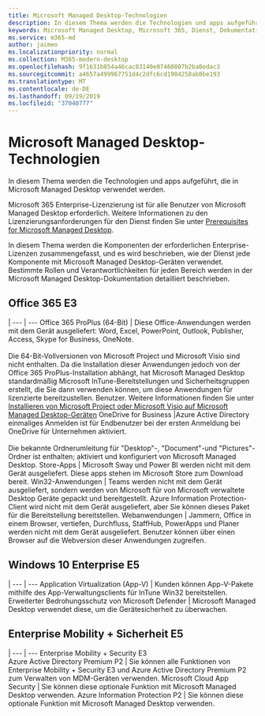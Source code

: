 ```yaml
---
title: Microsoft Managed Desktop-Technologien
description: In diesem Thema werden die Technologien und apps aufgeführt, die in Microsoft Managed Desktop verwendet werden.
keywords: Microsoft Managed Desktop, Microsoft 365, Dienst, Dokumentation
ms.service: m365-md
author: jaimeo
ms.localizationpriority: normal
ms.collection: M365-modern-desktop
ms.openlocfilehash: 9f1631b054a46cac83140e07460807b2ba0edac3
ms.sourcegitcommit: a4657a499967751d4c2dfc6cd1904258ab8be193
ms.translationtype: MT
ms.contentlocale: de-DE
ms.lasthandoff: 09/19/2019
ms.locfileid: "37040777"
---
```

# <a name="microsoft-managed-desktop-technologies"></a>Microsoft Managed Desktop-Technologien

In diesem Thema werden die Technologien und apps aufgeführt, die in Microsoft Managed Desktop verwendet werden.

<!-- Microsoft 365 E5; Device as a Service -->
<!-- in O365 table, standard suite, removed this sentence "Please see the Installation of Project/Visio 64bit Click to Run Addendum for important deployment instructions. -->

Microsoft 365 Enterprise-Lizenzierung ist für alle Benutzer von Microsoft Managed Desktop erforderlich. Weitere Informationen zu den Lizenzierungsanforderungen für den Dienst finden Sie unter [Prerequisites for Microsoft Managed Desktop](../get-ready/prerequisites.md).

In diesem Thema werden die Komponenten der erforderlichen Enterprise-Lizenzen zusammengefasst, und es wird beschrieben, wie der Dienst jede Komponente mit Microsoft Managed Desktop-Geräten verwendet. Bestimmte Rollen und Verantwortlichkeiten für jeden Bereich werden in der Microsoft Managed Desktop-Dokumentation detailliert beschrieben. 

## <a name="office-365-e3"></a>Office 365 E3
 |
 --- | ---
Office 365 ProPlus (64-Bit) | Diese Office-Anwendungen werden mit dem Gerät ausgeliefert: Word, Excel, PowerPoint, Outlook, Publisher, Access, Skype for Business, OneNote.<br><br>Die 64-Bit-Vollversionen von Microsoft Project und Microsoft Visio sind nicht enthalten. Da die Installation dieser Anwendungen jedoch von der Office 365 ProPlus-Installation abhängt, hat Microsoft Managed Desktop standardmäßig Microsoft InTune-Bereitstellungen und Sicherheitsgruppen erstellt, die Sie dann verwenden können, um diese Anwendungen für lizenzierte bereitzustellen. Benutzer. Weitere Informationen finden Sie unter [Installieren von Microsoft Project oder Microsoft Visio auf Microsoft Managed Desktop-Geräten](../get-started/project-visio.md)
OneDrive for Business |Azure Active Directory einmaliges Anmelden ist für Endbenutzer bei der ersten Anmeldung bei OneDrive für Unternehmen aktiviert.<br><br>Die bekannte Ordnerumleitung für "Desktop"-, "Document"-und "Pictures"-Ordner ist enthalten; aktiviert und konfiguriert von Microsoft Managed Desktop. 
Store-Apps |    Microsoft Sway und Power BI werden nicht mit dem Gerät ausgeliefert. Diese apps stehen im Microsoft Store zum Download bereit.
Win32-Anwendungen |    Teams werden nicht mit dem Gerät ausgeliefert, sondern werden von Microsoft für von Microsoft verwaltete Desktop Geräte gepackt und bereitgestellt. Azure Information Protection-Client wird nicht mit dem Gerät ausgeliefert, aber Sie können dieses Paket für die Bereitstellung bereitstellen. 
Webanwendungen |  Jammern, Office in einem Browser, vertiefen, Durchfluss, StaffHub, PowerApps und Planer werden nicht mit dem Gerät ausgeliefert. Benutzer können über einen Browser auf die Webversion dieser Anwendungen zugreifen.


## <a name="windows-10-enterprise-e5"></a>Windows 10 Enterprise E5

 |
 --- | ---
Application Virtualization (App-V) |    Kunden können App-V-Pakete mithilfe des App-Verwaltungsclients für InTune Win32 bereitstellen.
Erweiterter Bedrohungsschutz von Microsoft Defender |  Microsoft Managed Desktop verwendet diese, um die Gerätesicherheit zu überwachen. 

## <a name="enterprise-mobility--security-e5"></a>Enterprise Mobility + Sicherheit E5

 |
 --- | ---
Enterprise Mobility + Security E3<br>Azure Active Directory Premium P2 |    Sie können alle Funktionen von Enterprise Mobility + Security E3 und Azure Active Directory Premium P2 zum Verwalten von MDM-Geräten verwenden.
Microsoft Cloud App Security |  Sie können diese optionale Funktion mit Microsoft Managed Desktop verwenden.
Azure Information Protection P2  | Sie können diese optionale Funktion mit Microsoft Managed Desktop verwenden.
